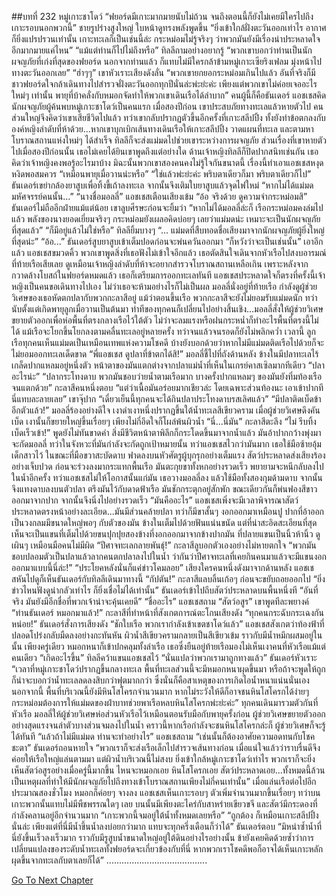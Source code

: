 ##บทที่ 232 หมู่เกาะชาโดว์
“ฟยอร์ดมีเกาะมากมายนับไม่ถ้วน จนถึงตอนนี้ก็ยังไม่เคยมีใครไปถึงเกาะรอบนอกพวกนี้” ชายรูปร่างสูงใหญ่ ใบหน้าดูทรงพลังพูดขึ้น “ยิ่งเข้าใกล้ฝั่งตะวันออกเท่าไร อากาศก็ยิ่งแปรปรวนเท่านั้น เกาะทะเลก็เป็นเช่นนี้ล่ะ กระหม่อมไม่รู้จริงๆ ว่าพวกมันยังมีเรื่องน่าประหลาดใจอีกมากมายแค่ไหน”
“แม้แต่ท่านก็ไปไม่ถึงหรือ” ทิลลีถามอย่างอยากรู้ “พวกเขาบอกว่าท่านเป็นนักผจญภัยที่เก่งที่สุดของฟยอร์ด นอกจากท่านแล้ว ก็แทบไม่มีใครกล้าข้ามหมู่เกาะเซียริงเฟลม มุ่งหน้าไปทางตะวันออกเลย”
“ฮ่าๆๆ” เขาหัวเราะเสียงดังลั่น “พวกเขายกยอกระหม่อมเกินไปแล้ว อันที่จริงก็มีชาวฟยอร์ดใจกล้าเดินทางไปสำรวจฝั่งตะวันออกทุกปีนั่นล่ะพ่ะย่ะค่ะ เพียงแต่พวกเขาไม่ค่อยเจออะไรใหม่ๆ เท่านั้น พายุที่บ้าคลั่งกับหมอกจัดทำให้พวกเขาเดินเรือได้ลำบาก”
คนผู้นี้ก็คือธันเดอร์ แอชเชสคิด นักผจญภัยผู้ค้นพบหมู่เกาะชาโดว์เป็นคนแรก เมื่อสองปีก่อน เขาประสบภัยทางทะเลแล้วหายตัวไป คนส่วนใหญ่จึงคิดว่าเขาเสียชีวิตไปแล้ว ทว่าเขากลับปรากฏตัวขึ้นอีกครั้งที่เกาะสลีปปิ้ง ทั้งยังทำข้อตกลงกับองค์หญิงลำดับที่ห้าด้วย...หากเขาบุกเบิกเส้นทางเดินเรือให้เกาะสลีปปิ้ง วาดแผนที่ทะเล และตามหาโบราณสถานแห่งใหม่ๆ ได้สำเร็จ ทิลลีก็จะส่งแม่มดไปช่วยเขาระหว่างการผจญภัย ส่วนเรื่องที่เขาหายตัวไปเมื่อสองปีก่อนนั้น เธอไม่เคยได้ยินเขาพูดถึงแต่อย่างใด ด้านเจ้าหญิงทิลลีก็ปิดปากสนิทเช่นกัน เธอคิดว่าเจ้าหญิงคงพอรู้อะไรมาบ้าง มิฉะนั้นพวกเขาสองคนคงไม่รู้ใจกันขนาดนี้ เรื่องนี้ทำเอาแอชเชสหงุดหงิดพอสมควร
“เหมือนพายุเมื่อวานน่ะหรือ”
“ใช่แล้วพ่ะย่ะค่ะ พริบตาเดียวก็มา พริบตาเดียวก็ไป” ธันเดอร์เขย่ากล้องยาสูบเพื่อทิ้งขี้เถ้าลงทะเล จากนั้นจึงเติมใบยาสูบแล้วจุดไฟใหม่ “หากไม่ได้แม่มดมหัศจรรย์คนนั้น...”
“นางชื่อมอลลี่” แอชเชสเตือนเสียงเข้ม
“อ้อ จริงด้วย ดูความจำกระหม่อมสิ” ธันเดอร์ไม่ถืออีกฝ่ายแม้แต่น้อย เขาลูบศีรษะก่อนจะยิ้มว่า “หากไม่ได้มอลลี่ล่ะก็ เรือกระหม่อมคงล่มไปแล้ว พลังของนางยอดเยี่ยมจริงๆ กระหม่อมยังเผลอคิดบ่อยๆ เลยว่าแม่มดน่ะ เหมาะจะเป็นนักผจญภัยที่สุดแล้ว”
“ก็มีอยู่แล้วไม่ใช่หรือ” ทิลลียิ้มบางๆ “... แม่มดที่สืบทอดชื่อเสียงมาจากนักผจญภัยผู้ยิ่งใหญ่ที่สุดน่ะ”
“อ้อ...” ธันเดอร์สูบยาสูบเข้าเต็มปอดก่อนจะพ่นควันออกมา “ก็หวังว่าจะเป็นเช่นนั้น”
เอาอีกแล้ว แอชเชสขมวดคิ้ว พวกเขาพูดสิ่งที่เธอฟังไม่เข้าใจอีกแล้ว เธอตัดสินใจเดินจากหัวเรือไปสงบอารมณ์ที่ท้ายเรือเสียเลย ดูเหมือนเจ้าหญิงลำดับที่ห้าจะอยากสำรวจโบราณสถานเหลือเกิน เพราะหลังจากกวาดล้างโบสถ์ในฟยอร์ดหมดแล้ว เธอก็เตรียมการออกทะเลทันที แอชเชสประหลาดใจก็ตรงที่ครั้งนี้เจ้าหญิงเป็นคนขอเดินทางไปเอง ไม่ว่าเธอจะห้ามอย่างไรก็ไม่เป็นผล
มอลลี่นั่งอยู่ที่ท้ายเรือ กำลังดูผู้ช่วยวิเศษของเธอหัดตกปลากับพวกกะลาสีอยู่ แม้ว่าตอนขึ้นเรือ พวกกะลาสีจะยังไม่ยอมรับแม่มดนัก ทว่านับตั้งแต่เกิดพายุลูกเมื่อวานเป็นต้นมา ท่าทีของทุกคนก็เปลี่ยนไปอย่างสิ้นเชิง...มอลลี่สั่งให้ผู้ช่วยวิเศษขยายตัวออกเพื่อห่อพื้นที่ตรงกลางเรือไว้ใต้ตัว ไม่ว่าจะลมแรงหรือฝนกระหน่ำก็ทำอะไรพื้นที่ตรงนี้ไม่ได้ แม้เรือจะโยกขึ้นโยกลงตามคลื่นทะเลอยู่หลายครั้ง ทว่าจนแล้วจนรอดก็ยังไม่พลิกคว่ำ เวลานี้ ลูกเรือทุกคนเห็นแม่มดเป็นเหมือนเทพแห่งความโชคดี บ้างยังบอกด้วยว่าหากไม่มีแม่มดติดเรือไปด้วยก็จะไม่ยอมออกทะเลเด็ดขาด
“พี่แอชเชส ดูปลาที่ข้าตกได้สิ!” มอลลี่ชี้ไปที่ถังด้านหลัง ข้างในมีปลาทะเลไร้เกล็ดปากแหลมอยู่หนึ่งตัว หน้าตาของมันแตกต่างจากปลาแม่น้ำที่เห็นในเกรย์คาสเซิลมากทีเดียว
“ปลาอะไรน่ะ”
“ปลากระโทงดาบ พวกมันชอบว่ายน้ำตามเรือมาก บางครั้งปากแหลมๆ ของมันยังทิ่มท้องเรือจนแตกด้วย” กะลาสีคนหนึ่งตอบ “แต่ว่าเนื้อมันอร่อยมากเชียวล่ะ โดยเฉพาะส่วนท้องนะ เอาเข้าปากทีนี่แทบละลายเลย” เขาจุ๊ปาก “เดี๋ยวเย็นนี้ทุกคนจะได้กินปลาประโทงดาบรสเลิศแล้ว”
“มีปลาติดเบ็ดข้าอีกตัวแล้ว!” มอลลี่ร้องอย่างดีใจ
เงาดำเงาหนึ่งปรากฏขึ้นใต้น้ำทะเลสีเขียวคราม เมื่อผู้ช่วยวิเศษดึงคันเบ็ด เงานั้นก็ขยายใหญ่ขึ้นเรื่อยๆ เพียงไม่กี่อึดใจก็โผล่พ้นผิวน้ำ
“นี่...นี่มัน” กะลาสีตะลึง “ไม่ รีบทิ้งเบ็ดเร็วเข้า!”
พูดยังไม่ทันขาดคำ สิ่งมีชีวิตหน้าตาพิลึกก็กระโดดขึ้นมาจากน้ำแล้ว มันอ้าปากกว้างพุ่งมาจะกัดมอลลี่
ทว่าในจังหวะที่มันกำลังจะกัดถูกเป้าหมายนั้น ทว่าแอชเชสไวกว่ามันมาก เธอใช้มือซ้ายอุ้มเด็กสาวไว้ ในขณะที่มือขวาสะบัดดาบ ฟาดลงบนหัวศัตรูผู้บุกรุกอย่างเต็มแรง
สัตว์ประหลาดส่งเสียงร้องอย่างเจ็บปวด ก่อนจะร่วงลงมากระแทกพื้นเรือ มันตะกุยขาทั้งหกอย่างรวดเร็ว พยายามจะหนีกลับลงไปในน้ำอีกครั้ง ทว่าแอชเชสไม่ให้โอกาสนั้นแก่มัน เธอวางมอลลี่ลง แล้วใช้มือทั้งสองกุมด้ามดาบ จากนั้นจึงแทงดาบลงบนตัวปลา ตรึงมันไว้กับดาดฟ้าเรือ
มันชักกระตุกอยู่สักพัก ขณะเดียวกันก็พ่นฟองสีขาวออกมาจากปาก จากนั้นจึงนิ่งไปอย่างรวดเร็ว
“มันคืออะไร” แอชเชสเพิ่งจะมีเวลาพิจารณาสัตว์ประหลาดตรงหน้าอย่างละเอียด...มันมีส่วนคล้ายปลา ทว่าก็มีขาสั้นๆ งอกออกมาเหมือนปู ปากที่อ้าออกเป็นวงกลมมีขนาดใหญ่พอๆ กับตัวของมัน ข้างในเต็มไปด้วยฟันแน่นขนัด แต่ที่น่าสะอิดสะเอียนที่สุดเห็นจะเป็นแขนที่เต็มไปด้วยขนปุกปุยสองข้างที่งอกออกมาจากข้างปากมัน ที่ปลายแขนเป็นนิ้วห้านิ้ว ดูเผินๆ เหมือนมือคนไม่มีผิด
“ปีศาจทะเลกลายพันธุ์!” กะลาสีลูบอกตัวเองอย่างไม่หายตกใจ “พวกมันชอบปลอมตัวเป็นปลาแล้วลากคนตกปลาลงไปในน้ำ ว่ากันว่าปีศาจทะเลที่เคยกินคนมาแล้วจะมีแขนงอกออกมาแบบนี้นี่ล่ะ!”
“ประโยคหลังนั่นก็แค่ข่าวโคมลอย” เสียงใครคนหนึ่งดังมาจากด้านหลัง แอชเชสหันไปดูก็เห็นธันเดอร์กับทิลลีเดินมาทางนี้
“กัปตัน!” กะลาสีแลบลิ้นเก้อๆ ก่อนจะขยับถอยออกไป
“ยิ่งข่าวไหนฟังดูน่ากลัวเท่าไร ก็ยิ่งเชื่อไม่ได้เท่านั้น” ธันเดอร์เข้าไปถีบสัตว์ประหลาดบนพื้นหนึ่งที “อันที่จริง มันยังมีอีกชื่อที่พวกเจ้าน่าจะคุ้นเคยดี”
“ชื่ออะไร” แอชเชสถาม
“สัตว์อสูร” เขาพูดทีละพยางค์
“ท่านธันเดอร์ หมอกมาแล้ว!” กะลาสีที่ทำหน้าที่สังเกตการณ์ตะโกนเสียงดัง
“ทุกคนกระฉับกระเฉงกันหน่อย!” ธันเดอร์สั่งการเสียงดัง “ชักใบเรือ พวกเรากำลังเข้าเขตชาโดว์แล้ว”
แอชเชสสังเกตว่าท้องฟ้าที่ปลอดโปร่งกลับมืดลงอย่างกะทันหัน ผิวน้ำสีเขียวครามกลายเป็นสีเขียวเข้ม ราวกับมีน้ำหมึกผสมอยู่ในนั้น เพียงครู่เดียว หมอกหนาก็เข้าปกคลุมทั้งลำเรือ เธอซึ่งยืนอยู่ท้ายเรือมองไม่เห็นเงาคนที่หัวเรือแม้แต่คนเดียว
“เกิดอะไรขึ้น” ทิลลีคว้าแขนแอชเชสไว้
“นั่นแปลว่าพวกเรามาถูกทางแล้ว” ธันเดอร์หัวเราะ “เวลาที่หมู่เกาะชาโดว์ปรากฏขึ้นกลางทะเล พื้นที่ทะเลส่วนนี้จะมีหมอกหนาผุดขึ้นมา หรือถ้าจะพูดให้ถูกก็น่าจะบอกว่าน้ำทะเลลดลงสิบกว่าฟุตมากกว่า ซึ่งนั่นก็คือสาเหตุของการเกิดไอน้ำหนาแน่นนั่นเอง นอกจากนี้ พื้นที่บริเวณนี้ยังมีหินโสโครกจำนวนมาก หากไม่ระวังให้ดีก็อาจชนหินโสโครกได้ง่ายๆ กระหม่อมต้องการให้แม่มดของฝ่าบาทช่วยพาเรือหลบหินโสโครกพ่ะย่ะค่ะ”
ทุกคนเดินมารวมตัวกันที่หัวเรือ มอลลี่ให้ผู้ช่วยวิเศษห่อส่วนหัวเรือไว้เหมือนตอนรับมือกับพายุครั้งก่อน ผู้ช่วยวิเศษขยายตัวออกอย่างสุดแรงจนลำตัวบางส่วนจมลงไปในน้ำ คราวนี้หากเรือกำลังจะชนหินโสโครกล่ะก็ ผู้ช่วยวิเศษก็จะรู้ได้ทันที
“แล้วถ้าไม่มีแม่มด ท่านจะทำอย่างไร” แอชเชสถาม
“เช่นนั้นก็ต้องอาศัยความอดทนกับโชคชะตา” ธันเดอร์ถอนหายใจ “พวกเราก็จะส่งเรือเล็กไปสำรวจเส้นทางก่อน เมื่อแน่ใจแล้วว่าราบรื่นดีจึงค่อยให้เรือใหญ่แล่นตามมา แต่ผิวน้ำบริเวณนี้ไม่สงบ ยิ่งเข้าใกล้หมู่เกาะชาโดว์เท่าไร พวกเราก็จะยิ่งเห็นสัตว์อสูรอย่างเมื่อครู่นี้มากขึ้น ไหนจะหมอกเอย หินโสโครกเอย สัตว์ประหลาดเอย...ทั้งหมดนี้ล้วนเป็นเหตุผลที่ทำให้มีนักผจญภัยไปถึงทางเข้าโบราณสถานเพียงไม่กี่คนเท่านั้น”
เมื่อแล่นเรือต่อไปอีกประมาณสองชั่วโมง หมอกก็ค่อยๆ จางลง แอชเชสเห็นเกาะรอบๆ ตัวเพิ่มจำนวนมากขึ้นเรื่อยๆ ทว่าบนเกาะพวกนั้นแทบไม่มีพืชพรรณใดๆ เลย บนนั้นมีเพียงตะไคร่กับสาหร่ายเขียวขจี และสัตว์มีกระดองที่กำลังคลานอยู่อีกจำนวนมาก “เกาะพวกนี้จมอยู่ใต้น้ำทั้งหมดเลยหรือ”
“ถูกต้อง ก็เหมือนเกาะสลีปปิ้งนั่นล่ะ เพียงแต่ที่นี่มีน้ำขึ้นน้ำลงบ่อยกว่ามาก แทบจะทุกครึ่งเดือนก็ว่าได้” ธันเดอร์ตอบ “มิหนำซ้ำน้ำที่นี่ยังขึ้นเร็วลงเร็วมาก ราวกับมีรูสูบน้ำขนาดใหญ่อยู่ใต้ดินอย่างไรอย่างนั้น ข้ายังเคยคิดด้วยซ้ำว่าการเปลี่ยนแปลงของระดับน้ำทะเลทั้งฟยอร์ดจะเกี่ยวข้องกับที่นี่ หากพวกเราโชคดีพอก็อาจได้เห็นเกาะหลักผุดขึ้นจากทะเลกับตาเลยก็ได้”
........................................




[Go To Next Chapter]( ./145.md)